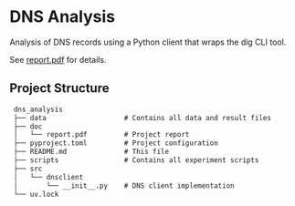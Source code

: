 # DNS Analysis

Analysis of DNS records using a Python client that wraps the dig CLI tool.

See [report.pdf](doc/report.pdf) for details.

## Project Structure

```txt
 dns_analysis
 ├── data                   # Contains all data and result files
 ├── doc
 │   └── report.pdf         # Project report
 ├── pyproject.toml         # Project configuration
 ├── README.md              # This file
 ├── scripts                # Contains all experiment scripts
 ├── src
 │   └── dnsclient
 │       └── __init__.py    # DNS client implementation
 └── uv.lock
 ```
